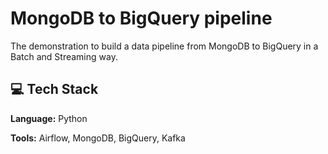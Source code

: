 # MongoDB to BigQuery pipeline

The demonstration to build a data pipeline from MongoDB to BigQuery in a Batch and Streaming way.

## 💻 Tech Stack

**Language:** Python

**Tools:** Airflow, MongoDB, BigQuery, Kafka
